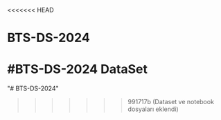 <<<<<<< HEAD
# BTS-DS-2024
#BTS-DS-2024 DataSet
=======
"# BTS-DS-2024" 
>>>>>>> 991717b (Dataset ve notebook dosyaları eklendi)
